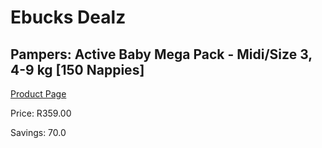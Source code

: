 
# Ebucks Dealz
## Pampers: Active Baby Mega Pack - Midi/Size 3, 4-9 kg [150 Nappies]
[Product Page](https://www.ebucks.com/web/shop/productSelected.do?prodId=604581822&catId=1158500560)

Price: R359.00

Savings: 70.0


	